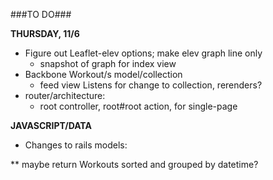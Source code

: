 ###TO DO###

**THURSDAY, 11/6**

* Figure out Leaflet-elev options; make elev graph line only
  - snapshot of graph for index view
* Backbone Workout/s model/collection
  - feed view Listens for change to collection, rerenders?
* router/architecture:
  - root controller, root#root action, for single-page

**JAVASCRIPT/DATA**
* Changes to rails models:

** maybe return Workouts sorted and grouped by datetime? 

